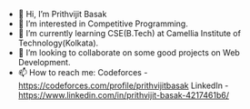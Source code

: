 - 👋 Hi, I’m Prithvijit Basak
- 👀 I’m interested in Competitive Programming.
- 🌱 I’m currently learning CSE(B.Tech) at Camellia Institute of Technology(Kolkata).
- 💞️ I’m looking to collaborate on some good projects on Web Development.
- 📫 How to reach me: Codeforces - https://codeforces.com/profile/prithvijitbasak
                      LinkedIn - https://www.linkedin.com/in/prithvijit-basak-4217461b6/

<!---
prithvijitbasak/prithvijitbasak is a ✨ special ✨ repository because its `README.md` (this file) appears on your GitHub profile.
You can click the Preview link to take a look at your changes.
--->
